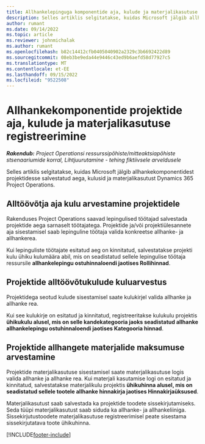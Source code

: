 ```yaml
---
title: Allhankelepinguga komponentide aja, kulude ja materjalikasutuse kirjendamine
description: Selles artiklis selgitatakse, kuidas Microsoft jälgib allhankekomponentidest projektidesse salvestatud aega, kulusid ja materjalikasutust Dynamics 365 Project Operations.
author: rumant
ms.date: 09/14/2022
ms.topic: article
ms.reviewer: johnmichalak
ms.author: rumant
ms.openlocfilehash: b82c14412cfb0405040902a2329c3b6692422d89
ms.sourcegitcommit: 08eb3be9eda44e9446c43ed9b6aefd58d77927c5
ms.translationtype: MT
ms.contentlocale: et-EE
ms.lasthandoff: 09/15/2022
ms.locfileid: "9522508"
---
```

# <a name="recording-time-expenses-and-material-usage-on-projects-for-subcontracted-components"></a>Allhankekomponentide projektide aja, kulude ja materjalikasutuse registreerimine

_**Rakendub:** Project Operationsi ressurssipõhiste/mitteaktsiapõhiste stsenaariumide korral,  Lihtjuurutamine - tehing fiktiivsele arveldusele_

Selles artiklis selgitatakse, kuidas Microsoft jälgib allhankekomponentidest projektidesse salvestatud aega, kulusid ja materjalikasutust Dynamics 365 Project Operations.

## <a name="costing-for-subcontractor-time-on-projects"></a>Alltöövõtja aja kulu arvestamine projektidele
Rakenduses Project Operations saavad lepingulised töötajad salvestada projektide aega sarnaselt töötajatega. Projektide ja/või projektiülesannete aja sisestamisel saab lepinguline töötaja valida konkreetse allhanke- ja allhankerea.

Kui lepinguliste töötajate esitatud aeg on kinnitatud, salvestatakse projekti kulu ühiku kulumäära abil, mis on seadistatud sellele lepingulise töötaja ressursile **allhankelepingu ostuhinnaloendi jaotises Rollihinnad**.

## <a name="costing-for-subcontracted-expenses-on-projects"></a>Projektide alltöövõtukulude kuluarvestus
Projektidega seotud kulude sisestamisel saate kulukirjel valida allhanke ja allhanke rea. 

Kui see kulukirje on esitatud ja kinnitatud, registreeritakse kulukulu projektis **ühikukulu alusel, mis on selle kandekategooria jaoks seadistatud allhanke allhankelepingu ostuhinnaloendi jaotises Kategooria hinnad**.

## <a name="costing-for-subcontracted-materials-on-projects"></a>Projektide allhangete materjalide maksumuse arvestamine
Projektide materjalikasutuse sisestamisel saate materjalikasutuse logis valida allhanke ja allhanke rea. Kui materjali kasutamise logi on esitatud ja kinnitatud, salvestatakse materjalikulu projektis **ühikuhinna alusel, mis on seadistatud sellele tootele allhanke hinnakirja jaotises Hinnakirjaüksused**.

Materjalikasutust saab salvestada ka projektide toodete sissekirjutamiseks. Seda tüüpi materjalikasutust saab siduda ka allhanke- ja allhankeliiniga. Sissekirjutustoodete materjalikasutuse registreerimisel peate sisestama sissekirjutatava toote ühikuhinna. 


[!INCLUDE[footer-include](../../includes/footer-banner.md)]
